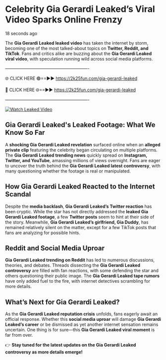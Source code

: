 # Celebrity Gia Gerardi Leaked’s Viral Video Sparks Online Frenzy

18 seconds ago

The **Gia Gerardi Leaked leaked video** has taken the internet by storm, becoming one of the most talked-about topics on **Twitter, Reddit, and TikTok**. Fans and critics alike are buzzing about the **Gia Gerardi Leaked viral video**, with speculation running wild across social media platforms.

———————————————————-

🌐 CLICK HERE 🟢==►► https://2k25fun.com/gia-gerardi-leaked

🔴 CLICK HERE 🌐==►► https://2k25fun.com/gia-gerardi-leaked

———————————————————-

[![Watch Leaked Video](https://miro.medium.com/v2/resize:fit:828/format:webp/1*cilzJN44JGOrTw9NJCrNHA.gif "Watch Leaked Video")](https://2k25fun.com/gia-gerardi-leaked)

## **Gia Gerardi Leaked's Leaked Footage: What We Know So Far**  
A **shocking Gia Gerardi Leaked revelation** surfaced online when an **alleged private clip** featuring the celebrity began circulating on multiple platforms. The **Gia Gerardi Leaked trending news** quickly spread on **Instagram, Twitter, and YouTube**, amassing millions of views overnight. Fans are eager to uncover the truth behind the **Gia Gerardi Leaked latest controversy**, with many questioning whether the footage is real or manipulated.  

## **How Gia Gerardi Leaked Reacted to the Internet Scandal**  
Despite the **media backlash**, **Gia Gerardi Leaked’s Twitter reaction** has been cryptic. While the star has not directly addressed the **leaked Gia Gerardi Leaked footage**, a few **Twitter posts** seem to hint at their side of the story. Meanwhile, **Gia Gerardi Leaked’s girlfriend, Gia Duddy**, has remained relatively silent on the matter, except for a few TikTok posts that fans are analyzing for possible hints.  

## **Reddit and Social Media Uproar**  
**Gia Gerardi Leaked trending on Reddit** has led to numerous discussions, theories, and debates. Threads dissecting the **Gia Gerardi Leaked controversy** are filled with fan reactions, with some defending the star and others questioning their public image. The **Gia Gerardi Leaked tape rumors** have only added fuel to the fire, with internet detectives scrambling for more details.  

## **What’s Next for Gia Gerardi Leaked?**  
As the **Gia Gerardi Leaked reputation crisis** unfolds, fans eagerly await an official response. Whether this **social media uproar** will damage **Gia Gerardi Leaked’s career** or be dismissed as yet another internet sensation remains uncertain. One thing is for sure—this **Gia Gerardi Leaked viral moment** is far from over.  

👉 **Stay tuned for the latest updates on the Gia Gerardi Leaked controversy as more details emerge!**  
